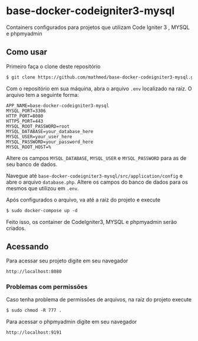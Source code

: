 # base-docker-codeigniter3-mysql
Containers configurados para projetos que utilizam Code Igniter 3 , MYSQL e phpmyadmin

## Como usar

Primeiro faça o clone deste repositório
```html
$ git clone https://github.com/mathmed/base-docker-codeigniter3-mysql.git
```

Com o repositório em sua máquina, abra o arquivo `.env` localizado na raíz.
O arquivo tem a seguinte forma:

`APP_NAME=base-docker-codeigniter3-mysql`  
`MYSQL_PORT=3306`  
`HTTP_PORT=8080`  
`HTTPS_PORT=443`  
`MYSQL_ROOT_PASSWORD=root`  
`MYSQL_DATABASE=your_database_here`  
`MYSQL_USER=your_user_here`  
`MYSQL_PASSWORD=your_password_here`  
`MYSQL_ROOT_HOST=%`

Altere os campos `MYSQL_DATABASE`, `MYSQL_USER` e `MYSQL_PASSWORD` para as de seu banco de dados.

Navegue até `base-docker-codeigniter3-mysql/src/application/config` e abre o arquivo `database.php`. Altere os campos do banco de dados para os mesmos que utilizou em `.env`.

Após configurados o arquivo, va até a raiz do projeto e execute  
```html
$ sudo docker-compose up -d
```

Feito isso, os container de CodeIgniter3, MYSQL e phpmyadmin serão criados.

## Acessando

Para acessar seu projeto digite em seu navegador  
```html
http://localhost:8080
```

### Problemas com permissões

Caso tenha problema de permissões de arquivos, na raíz do projeto execute

```html
$ sudo chmod -R 777 .
```

Para acessar o phpmyadmin digite em seu navegador  
```html
http://localhost:9191
```
